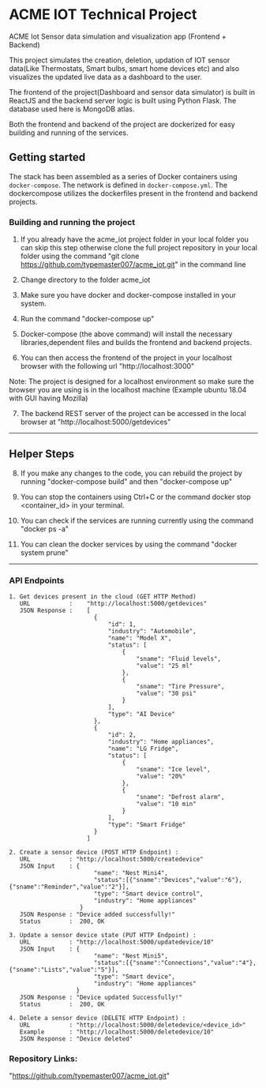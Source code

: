 # ACME IOT Technical Project
ACME Iot Sensor data simulation and visualization app (Frontend + Backend)

This project simulates the creation, deletion, updation of IOT sensor data(Like Thermostats, Smart bulbs, smart home devices etc) and also visualizes the updated live data as a dashboard to the user.

The frontend of the project(Dashboard and sensor data simulator) is built in ReactJS and the backend server logic is built using Python Flask. The database used here is MongoDB atlas.

Both the frontend and backend of the project are dockerized for easy building and running of the services.


Getting started
---------------

The stack has been assembled as a series of Docker containers using `docker-compose`. The network is defined in `docker-compose.yml`.
The dockercompose utilizes the dockerfiles present in the frontend and backend projects.

### Building and running the project

1. If you already have the acme_iot project folder in your local folder you can skip this step otherwise clone the full project repository in your local folder using the command "git clone https://github.com/typemaster007/acme_iot.git" in the command line

2. Change directory to the folder acme_iot

3. Make sure you have docker and docker-compose installed in your system.

4. Run the command "docker-compose up"

5. Docker-compose (the above command) will install the necessary libraries,dependent files and builds the frontend and backend projects.

6. You can then access the frontend of the project in your localhost browser with the following url "http://localhost:3000"

Note: The project is designed for a localhost environment so make sure the browser you are using is in the localhost machine (Example ubuntu 18.04 with GUI having Mozilla)

7. The backend REST server of the project can be accessed in the local browser at "http://localhost:5000/getdevices"

--------------------------------------------------------------------------------------------------------------------
Helper Steps
--------------------------------------------------------------------------------------------------------------------
8. If you make any changes to the code, you can rebuild the project by running "docker-compose build" and then "docker-compose up"

9. You can stop the containers using Ctrl+C or the command docker stop <container_id> in your terminal.

10. You can check if the services are running currently using the command "docker ps -a"

11. You can clean the docker services by using the command "docker system prune"
--------------------------------------------------------------------------------------------------------------------



### API Endpoints

```
1. Get devices present in the cloud (GET HTTP Method)
   URL           :    "http://localhost:5000/getdevices"
   JSON Response :    [
                        {
                            "id": 1,
                            "industry": "Automobile",
                            "name": "Model X",
                            "status": [
                                {
                                    "sname": "Fluid levels",
                                    "value": "25 ml"
                                },
                                {
                                    "sname": "Tire Pressure",
                                    "value": "30 psi"
                                }
                            ],
                            "type": "AI Device"
                        },
                        {
                            "id": 2,
                            "industry": "Home appliances",
                            "name": "LG Fridge",
                            "status": [
                                {
                                    "sname": "Ice level",
                                    "value": "20%"
                                },
                                {
                                    "sname": "Defrost alarm",
                                    "value": "10 min"
                                }
                            ],
                            "type": "Smart Fridge"
                        }
                      ]

2. Create a sensor device (POST HTTP Endpoint) : 
   URL           : "http://localhost:5000/createdevice"
   JSON Input    : {
                        "name": "Nest Mini4",
                        "status":[{"sname":"Devices","value":"6"},{"sname":"Reminder","value":"2"}],
                        "type": "Smart device control",
                        "industry": "Home appliances"
                    }
   JSON Response : "Device added successfully!"
   Status        :  200, OK

3. Update a sensor device state (PUT HTTP Endpoint) :
   URL           : "http://localhost:5000/updatedevice/10"
   JSON Input    : {
                        "name": "Nest Mini5",
                        "status":[{"sname":"Connections","value":"4"},{"sname":"Lists","value":"5"}],
                        "type": "Smart device",
                        "industry": "Home appliances"
                   }
   JSON Response : "Device updated Successfully!"
   Status        :  200, OK

4. Delete a sensor device (DELETE HTTP Endpoint) :
   URL           : "http://localhost:5000/deletedevice/<device_id>"
   Example       : "http://localhost:5000/deletedevice/10"
   JSON Response : "Device deleted"

```

### Repository Links:
"https://github.com/typemaster007/acme_iot.git"